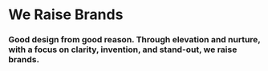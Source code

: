 # We Raise Brands
### Good design from good reason. Through elevation and nurture, with a focus on clarity, invention, and stand-out, we raise brands.
